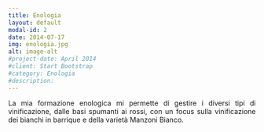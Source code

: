 ```yaml
---
title: Enologia
layout: default
modal-id: 2
date: 2014-07-17
img: enologia.jpg
alt: image-alt
#project-date: April 2014
#client: Start Bootstrap
#category: Enologia
#description:
---
```


<p align="justify">La mia formazione enologica mi permette di gestire i diversi tipi di vinificazione, dalle basi spumanti ai rossi, con un focus sulla vinificazione dei bianchi in barrique e della varietà Manzoni Bianco.</p>
